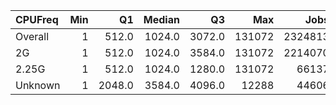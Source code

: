 | CPUFreq   |   Min |     Q1 |   Median |     Q3 |    Max |    Jobs |     Nodeh |   PercentUse |   Users |   Projects |
|:----------|------:|-------:|---------:|-------:|-------:|--------:|----------:|-------------:|--------:|-----------:|
| Overall   |     1 |  512.0 |   1024.0 | 3072.0 | 131072 | 2324813 | 3291373.7 |        100.0 |     798 |        117 |
| 2G        |     1 |  512.0 |   1024.0 | 3584.0 | 131072 | 2214070 | 2903023.8 |         88.2 |     737 |        115 |
| 2.25G     |     1 |  512.0 |   1024.0 | 1280.0 | 131072 |   66137 |  374998.0 |         11.4 |     113 |         30 |
| Unknown   |     1 | 2048.0 |   3584.0 | 4096.0 |  12288 |   44606 |   13352.0 |          0.4 |      23 |         17 |